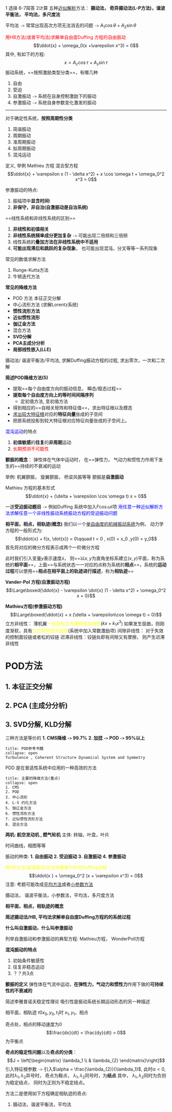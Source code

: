 1 选择 6-7简答 2计算
五种<u>近似解析</u>方法：
**摄动法， 奇异摄动法(L-P方法)，谐波平衡法， 平均法，多尺度法**

平均法 `->` 常常出现高次方项无法消去的问题 `->` $A_1\cos\theta + A_2\sin \theta$

<mark style="background: transparent; color: red">用HB方法(或者平均法)求解单自由度Duffing 方程的自由振动</mark>
$$\ddot{x} + \omega_0(x +\varepsilon x^3) = 0$$
其中, 有如下的方程: 
$$x = A_c \cos \tau + A_s \sin \tau$$
振动系统，==按照激励类型分类==，有哪几种
1. 自由
2. 受迫
3. 自激振动 `->` 系统在自身控制激励下的振动
4. 参激振动 `->` 系统自身参数变化激发的振动

---
对于确定性系统，**按照周期性分类**
1. 简谐振动
2. 周期振动
3. 准周期振动 
4. 拟周期振动
5. 混沌运动


定义, 举例
Mathieu 方程
混合型方程
$$\ddot{x} +  \varepsilon x (1 - \delta x^2) + x \cos \omega t + \omega_0^2 x^3 = 0$$


参激振动的特点:
1. 振幅项中**显含时间**t 
2. **非保守，非自治(自激振动是自治系统)**

==线性系统和非线性系统的区别==
1. **非线性和初值相关**
2. **非线性系统频率成分更加复杂** `->` 可能出现二倍频和三倍频
3. 线性系统的**叠加方法在非线性系统中不适用** 
4. **可能出现滞后和跳跃的复杂现象**， 也可能出现混沌，分叉等等一系列现象

常见的数值求解方法
1. Runge-Kutta方法
2. 牛顿迭代方法

**常见的降维方法** 
- POD 方法 本征正交分解
- 中心流形方法 (求解Lorentz系统)
- **惯性流形方法**
- **近似惯性流形**
- **伽辽金方法**
- 混合方法
- **SVD分解**
- **PCA主成分分析**
- **局部线性嵌入(LLE)**

摄动法/ 谐波平衡法/平均法, 求解Duffing振动方程的过程, 求出零次，一次和二次解

**简述POD降维方法(5)**
- 提取==每个自由度方向的振动信息， 瞬态/稳态过程==
- **提取每个自由度方向上的等时间间隔序列**
	- 定初值方法,  变初值方法
- 得到相应的==自相关矩阵和特征值==，求出特征根以及模态
- <u>求出较大特征根</u>对应的**特征向量**张成的子空间
- 把原系统投影到较大特征根对应特征向量张成的子空间上。

<mark style="background: transparent; color: blue">混沌运动</mark>的特点
1. **初值敏感**的**往复**的**非周期**运动
2. <mark style="background: transparent; color: red">长期预测不可能性</mark>

**颤振的概念**：
弹性体在气体中运动时， 在==弹性力， 气动力和惯性力作用下发生的==持续的不衰减的运动

举例: 机翼颤振， 旋翼颤振， 桥梁风振等等
颤振是**自激振动**

Mathieu 方程的基本形式
$$\ddot{x} + (\delta + \varepsilon \cos \omega t) x  = 0$$

一道**受迫振动题目** `->` 例如Duffing 系统中加入$F\cos\omega t$项
<mark style="background: transparent; color: blue">用任意一种近似解析方法求解任意一个非线性振动系统振动方程的受迫振动问题</mark>

**相平面，相点，相轨迹(概念)**
我们以一个<u>单自由度的机械振动系统</u>为例， 动力学方程的一般形式为:
$$\ddot{x} + f(x, \dot{x}) = 0\qquad  t = 0 , x(0) = x_0 ,y(0) = y_0$$
首先将对应的微分方程表示成两个一阶微分方程

此时我们引入变量$y$表示速度$\dot{x}$， 则==以$x,y$为直角坐标系建立$(x,y)$平面，称为系统的**相平面**==，上面==与系统状态一一对应的点称为系统的**相点**==，系统的**运动过程**可以使用==**相点在相平面上的轨迹进行描述**，称为**相轨迹**==

**Vander-Pol 方程(自激振动方程)**
$$\Large\boxed{\ddot{x} - \varepsilon \dot{x} (1 - \delta  x^2) + \omega_0^2 x  = 0}$$

**Mathieu方程(参激振动方程)**
$$\Large\boxed{\ddot{x} + x (\delta +  \varepsilon\cos \omega t) = 0}$$
立方非线性： 薄机翼<mark style="background: transparent; color: yellow">一般具有立方硬特性非线性</mark>($kx + k_1x^3$)
如果发生屈曲，则刚度渐软，具有<mark style="background: transparent; color: yellow">立方软特性非线性</mark>(系统中加入常数激励项)
间隙非线性： 对于失效的控制面铰链或者松的铰链
迟滞非线性：铰链处即有间隙又有摩擦， 则产生迟滞非线性

# POD方法
## 1. 本征正交分解
## 2. PCA (主成分分析)
## 3. SVD分解, KLD分解

三种方法是等价的
**1. CMS降维 `->` 99.7\%**
**2. 加捻 `->` POD `->` 95\%以上**

`````ad-note
title: POD参考书籍
collapse: open
Turbulence , Coherent Structure Dynamical System and Symmetry
`````

PDD 是在普适性系统中应用的一种高效的方法

`````ad-caution
title: 主要的降维方法(重点)
collapse: open
1. CMS
2. POD 
3. 中心流形
4. L-S 约化方法 
5. 伽辽金方法
6. 惯性流形方法
7. 近似惯性流形方法
8. 混合方法
`````

**两机: 航空发动机 , 燃气轮机**
主体: 转轴，叶盘，叶片

时间曲线，相图等等

振动的种类:
**1. 自由振动**
**2. 受迫振动** 
**3. 自激振动**
**4. 参激振动**

<mark style="background: transparent; color: yellow">用HB方法(谐波振动)方法求解单DOF的Duffing方程 </mark>
$$\ddot{x } + \omega_0^2 (x  + \varepsilon x^3) = 0$$
注意: 考题可能改成<u>平均方法</u>或者<u>小参数方法</u>

摄动法， 谐波平衡法，小参数法，平均法，多尺度方法

**相平面，相点，相轨迹的概念**

**简述摄动法/HB, 平均法求解单自由度Duffing方程的的系统过程**

**什么叫自激振动，什么叫参激振动**

列举自激振动和参激振动的典型方程: 
Mathieu方程， WonderPoll方程

**混沌振动的特点**
1. 初始条件敏感性
2. 往复非稳态运动
3. ？？共3点

**颤振的定义**
弹性体在气流中运动，**在弹性力，气动力和惯性力**作用下做的**可持续性的不衰减的**

简述李雅普诺夫稳定性理论 
吸引性是振动系统长期运动形态的另一种描述

相平面，相轨迹 $t0 x_0, y_0, t_1$时 $x_1, y_1$，相点

奇点处，相点的移动速度为0
$$\frac{dx}{dt} = \frac{dy}{dt} = 0$$
为平衡点

**奇点的稳定性问题**以及**奇点的分类**：
$$J = \left[\begin{matrix}
\lambda_1 \\ & \lambda_{2}
\end{matrix}\right]$$
引入特征根参数 `->` 引入$\alpha = \frac{\lambda_{2}}{\lambda_1}$, 此时$\alpha < 0$, 此时$\lambda_1, \lambda_2$异号时， 奇点为鞍点， $\lambda_{1}, \lambda_2$同号时，为**结点**
其中， $\lambda_1, \lambda_2$同时为负则为稳定结点， 同时为正则为不稳定结点。


方法二是使用如下方程确定相轨迹的奇点:
1. 摄动法，谐波平衡法，平均法

